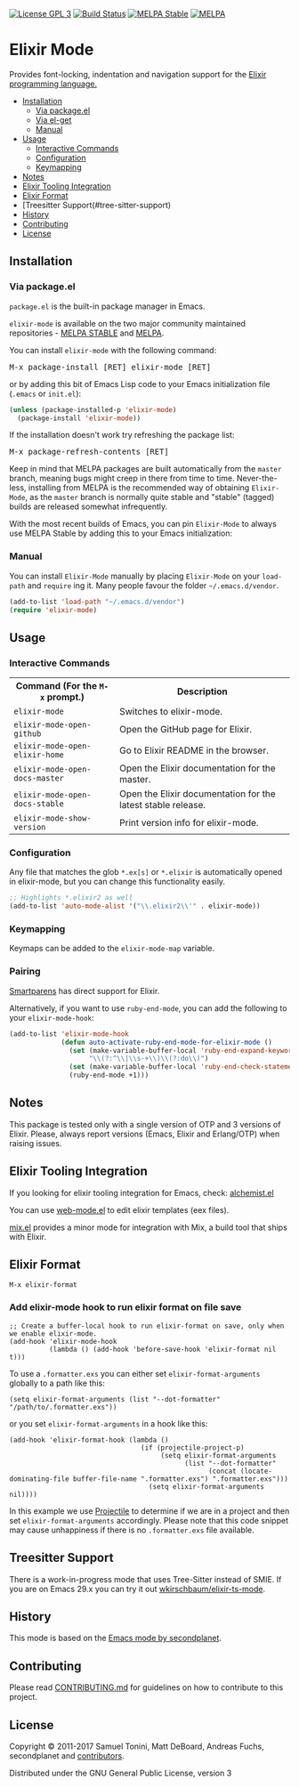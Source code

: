 [![License GPL 3][badge-license]](http://www.gnu.org/licenses/gpl-3.0.txt)
[![Build Status](https://github.com/elixir-editors/emacs-elixir/actions/workflows/ci.yml/badge.svg)](https://github.com/elixir-editors/emacs-elixir/actions)
[![MELPA Stable](http://stable.melpa.org/packages/elixir-mode-badge.svg)](http://stable.melpa.org/#/elixir-mode)
[![MELPA](http://melpa.org/packages/elixir-mode-badge.svg)](http://melpa.org/#/elixir-mode)

# Elixir Mode

Provides font-locking, indentation and navigation support for the
[Elixir programming language.](http://elixir-lang.org/)

- [Installation](#installation)
  - [Via package.el](#via-packageel)
  - [Via el-get](#via-el-get)
  - [Manual](#manual)
- [Usage](#usage)
  - [Interactive Commands](#interactive-commands)
  - [Configuration](#configuration)
  - [Keymapping](#keymapping)
- [Notes](#notes)
- [Elixir Tooling Integration](#elixir-tooling-integration)
- [Elixir Format](#elixir-format)
- [Treesitter Support(#tree-sitter-support)
- [History](#history)
- [Contributing](#contributing)
- [License](#license)

## Installation

### Via package.el

`package.el` is the built-in package manager in Emacs.

`elixir-mode` is available on the two major community maintained repositories -
[MELPA STABLE](https://stable.melpa.org/) and [MELPA](https://melpa.org/).

You can install `elixir-mode` with the following command:

<kbd>M-x package-install [RET] elixir-mode [RET]</kbd>

or by adding this bit of Emacs Lisp code to your Emacs initialization file
(`.emacs` or `init.el`):

```el
(unless (package-installed-p 'elixir-mode)
  (package-install 'elixir-mode))
```

If the installation doesn't work try refreshing the package list:

<kbd>M-x package-refresh-contents [RET]</kbd>

Keep in mind that MELPA packages are built automatically from
the `master` branch, meaning bugs might creep in there from time to
time. Never-the-less, installing from MELPA is the recommended way of
obtaining `Elixir-Mode`, as the `master` branch is normally quite stable and
"stable" (tagged) builds are released somewhat infrequently.

With the most recent builds of Emacs, you can pin `Elixir-Mode` to always
use MELPA Stable by adding this to your Emacs initialization:

### Manual

You can install `Elixir-Mode` manually by placing `Elixir-Mode` on your `load-path` and
`require` ing it. Many people favour the folder `~/.emacs.d/vendor`.

```el
(add-to-list 'load-path "~/.emacs.d/vendor")
(require 'elixir-mode)
```

## Usage

### Interactive Commands

<table>
    <tr>
        <th>Command (For the <code>M-x</code> prompt.)</th>
        <th>Description</th>
    </tr>
    <tr>
        <td><code>elixir-mode</code></td>
        <td>Switches to elixir-mode.</td>
    </tr>
    <tr>
        <td><code>elixir-mode-open-github</code></td>
        <td>Open the GitHub page for Elixir.</td>
    </tr>
    </tr>
    <tr>
        <td><code>elixir-mode-open-elixir-home</code></td>
        <td>Go to Elixir README in the browser.</td>
    </tr>
    <tr>
        <td><code>elixir-mode-open-docs-master</code></td>
        <td>Open the Elixir documentation for the master.</td>
    </tr>
    <tr>
        <td><code>elixir-mode-open-docs-stable</code></td>
        <td>Open the Elixir documentation for the latest stable release.</td>
    </tr>
    <tr>
        <td><code>elixir-mode-show-version</code></td>
        <td>Print version info for elixir-mode.</td>
    </tr>
</table>

### Configuration

Any file that matches the glob `*.ex[s]` or `*.elixir` is
automatically opened in elixir-mode, but you can change this
functionality easily.

```lisp
;; Highlights *.elixir2 as well
(add-to-list 'auto-mode-alist '("\\.elixir2\\'" . elixir-mode))
```

### Keymapping

Keymaps can be added to the `elixir-mode-map` variable.

### Pairing

[Smartparens](https://github.com/Fuco1/smartparens) has direct support for Elixir.

Alternatively, if you want to use `ruby-end-mode`, you can add the following to your `elixir-mode-hook`:

```lisp
(add-to-list 'elixir-mode-hook
             (defun auto-activate-ruby-end-mode-for-elixir-mode ()
               (set (make-variable-buffer-local 'ruby-end-expand-keywords-before-re)
                    "\\(?:^\\|\\s-+\\)\\(?:do\\)")
               (set (make-variable-buffer-local 'ruby-end-check-statement-modifiers) nil)
               (ruby-end-mode +1)))
```

## Notes

This package is tested only with a single version of OTP and 3 versions of Elixir. Please, always report versions
 (Emacs, Elixir and Erlang/OTP) when raising issues.

## Elixir Tooling Integration

If you looking for elixir tooling integration for Emacs, check: [alchemist.el](https://github.com/tonini/alchemist.el)

You can use [web-mode.el](http://web-mode.org) to edit elixir templates (eex files).

[mix.el](https://github.com/ayrat555/mix.el) provides a minor mode for integration with Mix, a build tool that ships with Elixir.


## Elixir Format

``` elisp
M-x elixir-format
```

### Add elixir-mode hook to run elixir format on file save

``` elisp
;; Create a buffer-local hook to run elixir-format on save, only when we enable elixir-mode.
(add-hook 'elixir-mode-hook
          (lambda () (add-hook 'before-save-hook 'elixir-format nil t)))
```

To use a `.formatter.exs` you can either set `elixir-format-arguments` globally to a path like this:

``` elisp
(setq elixir-format-arguments (list "--dot-formatter" "/path/to/.formatter.exs"))
```

or you set `elixir-format-arguments` in a hook like this:

``` elisp
(add-hook 'elixir-format-hook (lambda ()
                                 (if (projectile-project-p)
                                      (setq elixir-format-arguments
                                            (list "--dot-formatter"
                                                  (concat (locate-dominating-file buffer-file-name ".formatter.exs") ".formatter.exs")))
                                   (setq elixir-format-arguments nil))))
```

In this example we use [Projectile](https://github.com/bbatsov/projectile) to determine if we are in a project and then set `elixir-format-arguments` accordingly.
Please note that this code snippet may cause unhappiness if there is no `.formatter.exs` file available.

## Treesitter Support

There is a work-in-progress mode that uses Tree-Sitter instead of SMIE. If you are on Emacs 29.x you can try it out [wkirschbaum/elixir-ts-mode](https://github.com/wkirschbaum/elixir-ts-mode).

## History

This mode is based on the
[Emacs mode by secondplanet](https://github.com/secondplanet/elixir-mode).

## Contributing

Please read [CONTRIBUTING.md](https://github.com/elixir-editors/emacs-elixir/blob/master/CONTRIBUTING.md) for guidelines on how to contribute to this project.

## License

Copyright © 2011-2017 Samuel Tonini, Matt DeBoard, Andreas Fuchs, secondplanet and
[contributors](https://github.com/elixir-editors/emacs-elixir/contributors).

Distributed under the GNU General Public License, version 3

[badge-license]: https://img.shields.io/badge/license-GPL_3-green.svg
